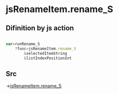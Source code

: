 # jsRenameItem.rename_S

## Difinition by js action

```js.js

var=runRename_S
	?func=jsRenameItem.rename_S
		&selectedItemString
		&listIndexPositionInt
```

## Src

->[jsRenameItem.rename_S](https://github.com/puutaro/CommandClick/blob/master/app/src/main/java/com/puutaro/commandclick/fragment_lib/terminal_fragment/js_interface/list_index/JsRenameItem.kt#L26)


